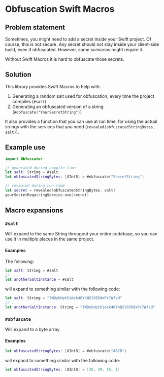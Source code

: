 # Obfuscation Swift Macros

## Problem statement

Sometimes, you might need to add a secret inside your Swift project. Of course, this is not secure. Any secret should not stay inside your client-side build, even if obfuscated. However, some scenarios might require it.

Without Swift Macros it is hard to obfuscate those secrets.

## Solution
This library provides Swift Macros to help with:
1. Generating a random salt used for obfuscation, every time the project compiles (`#salt`)
2. Generating an obfuscated version of a string (`#obfuscate("YourSecretString")`)

It also provides a function that you can use at run time, for using the actual strings with the services that you need (`revealed(obfuscatedStringBytes, salt)`).


## Example use

```swift
import Obfuscator

// generated during compile time
let salt: String = #salt
let obfuscatedStringBytes: [UInt8] = #obfuscate("SecretString")

// revealed during run time
let secret = revealed(obfuscatedStringBytes, salt)
yourSecretRequiringService.use(secret)
```

## Macro expansions

### `#salt` 
Will expand to the same String througout your entire codebase, so you can use it in multiple places in the same project.

#### Examples

The following:

```swift
let salt: String = #salt
// ...
let anotherSaltInstance = #salt
```

will expand to something similar with the following code:

```swift
let salt: String = "lWDybHptk1dek40YhQSl0ZKdxPr7Wfsd"
// ...
let anotherSaltInstance: String = "lWDybHptk1dek40YhQSl0ZKdxPr7Wfsd"
```

### `#obfuscate` 

Will expand to a byte array.

#### Examples

```swift
let obfuscatedStringBytes: [UInt8] = #obfuscate("ABCD")
```

will expand to something similar with the following code:

```swift
let obfuscatedStringBytes: [UInt8] = [20, 39, 15, 1]
```
